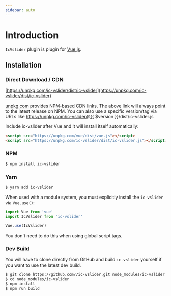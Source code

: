 ```yaml
---
sidebar: auto
---
```


# Introduction

`IcVslider` plugin is plugin for [Vue.js](http://vuejs.org).

<ClientOnly><Demo /></ClientOnly>

## Installation

### Direct Download / CDN

[https://unpkg.com/ic-vslider/dist/ic-vslider](https://unpkg.com/ic-vslider/dist/ic-vslider)

[unpkg.com](https://unpkg.com) provides NPM-based CDN links. The above link will always point to the latest release on NPM. You can also use a specific version/tag via URLs like https://unpkg.com/ic-vslider@{{ $version }}/dist/ic-vslider.js
 
Include ic-vslider after Vue and it will install itself automatically:

```html
<script src="https://unpkg.com/vue/dist/vue.js"></script>
<script src="https://unpkg.com/ic-vslider/dist/ic-vslider.js"></script>
```

### NPM

```sh
$ npm install ic-vslider
```

### Yarn

```sh
$ yarn add ic-vslider
```

When used with a module system, you must explicitly install the `ic-vslider` via `Vue.use()`:

```javascript
import Vue from 'vue'
import IcVslider from 'ic-vslider'

Vue.use(IcVslider)
```

You don't need to do this when using global script tags.

### Dev Build

You will have to clone directly from GitHub and build `ic-vslider` yourself if
you want to use the latest dev build.

```sh
$ git clone https://github.com//ic-vslider.git node_modules/ic-vslider
$ cd node_modules/ic-vslider
$ npm install
$ npm run build
```
